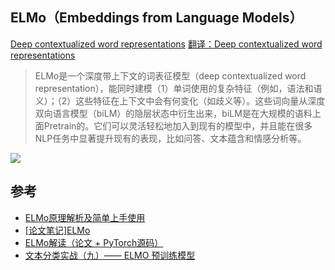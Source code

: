 ## ELMo（Embeddings from Language Models）
[Deep contextualized word representations](https://arxiv.org/pdf/1802.05365.pdf)
[翻译：Deep contextualized word representations](https://www.jianshu.com/p/4a59135bf71d)

> ELMo是一个深度带上下文的词表征模型（deep contextualized word representation），能同时建模（1）单词使用的复杂特征（例如，语法和语义）；（2）这些特征在上下文中会有何变化（如歧义等）。这些词向量从深度双向语言模型（biLM）的隐层状态中衍生出来，biLM是在大规模的语料上面Pretrain的。它们可以灵活轻松地加入到现有的模型中，并且能在很多NLP任务中显著提升现有的表现，比如问答、文本蕴含和情感分析等。

![](https://i.stack.imgur.com/fpiNA.png)


## 参考

- [ELMo原理解析及简单上手使用](https://zhuanlan.zhihu.com/p/51679783)
- [[论文笔记]ELMo](https://zhuanlan.zhihu.com/p/37684922)
- [ELMo解读（论文 + PyTorch源码）](https://blog.csdn.net/Magical_Bubble/article/details/89160032)
- [文本分类实战（九）—— ELMO 预训练模型](https://www.cnblogs.com/jiangxinyang/p/10235054.html)

